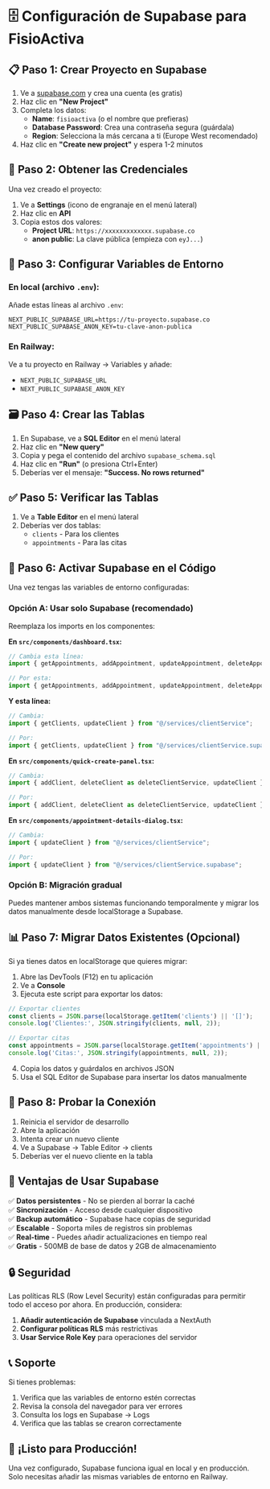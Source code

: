 # 🗄️ Configuración de Supabase para FisioActiva

## 📋 Paso 1: Crear Proyecto en Supabase

1. Ve a [supabase.com](https://supabase.com) y crea una cuenta (es gratis)
2. Haz clic en **"New Project"**
3. Completa los datos:
   - **Name**: `fisioactiva` (o el nombre que prefieras)
   - **Database Password**: Crea una contraseña segura (guárdala)
   - **Region**: Selecciona la más cercana a ti (Europe West recomendado)
4. Haz clic en **"Create new project"** y espera 1-2 minutos

## 🔑 Paso 2: Obtener las Credenciales

Una vez creado el proyecto:

1. Ve a **Settings** (icono de engranaje en el menú lateral)
2. Haz clic en **API**
3. Copia estos dos valores:
   - **Project URL**: `https://xxxxxxxxxxxxx.supabase.co`
   - **anon public**: La clave pública (empieza con `eyJ...`)

## 📝 Paso 3: Configurar Variables de Entorno

### En local (archivo `.env`):

Añade estas líneas al archivo `.env`:

```env
NEXT_PUBLIC_SUPABASE_URL=https://tu-proyecto.supabase.co
NEXT_PUBLIC_SUPABASE_ANON_KEY=tu-clave-anon-publica
```

### En Railway:

Ve a tu proyecto en Railway → Variables y añade:
- `NEXT_PUBLIC_SUPABASE_URL`
- `NEXT_PUBLIC_SUPABASE_ANON_KEY`

## 🗃️ Paso 4: Crear las Tablas

1. En Supabase, ve a **SQL Editor** en el menú lateral
2. Haz clic en **"New query"**
3. Copia y pega el contenido del archivo `supabase_schema.sql`
4. Haz clic en **"Run"** (o presiona Ctrl+Enter)
5. Deberías ver el mensaje: **"Success. No rows returned"**

## ✅ Paso 5: Verificar las Tablas

1. Ve a **Table Editor** en el menú lateral
2. Deberías ver dos tablas:
   - `clients` - Para los clientes
   - `appointments` - Para las citas

## 🔄 Paso 6: Activar Supabase en el Código

Una vez tengas las variables de entorno configuradas:

### Opción A: Usar solo Supabase (recomendado)

Reemplaza los imports en los componentes:

**En `src/components/dashboard.tsx`:**
```typescript
// Cambia esta línea:
import { getAppointments, addAppointment, updateAppointment, deleteAppointment as deleteAppointmentService } from "@/services/appointmentService";

// Por esta:
import { getAppointments, addAppointment, updateAppointment, deleteAppointment as deleteAppointmentService } from "@/services/appointmentService.supabase";
```

**Y esta línea:**
```typescript
// Cambia:
import { getClients, updateClient } from "@/services/clientService";

// Por:
import { getClients, updateClient } from "@/services/clientService.supabase";
```

**En `src/components/quick-create-panel.tsx`:**
```typescript
// Cambia:
import { addClient, deleteClient as deleteClientService, updateClient } from "@/services/clientService";

// Por:
import { addClient, deleteClient as deleteClientService, updateClient } from "@/services/clientService.supabase";
```

**En `src/components/appointment-details-dialog.tsx`:**
```typescript
// Cambia:
import { updateClient } from "@/services/clientService";

// Por:
import { updateClient } from "@/services/clientService.supabase";
```

### Opción B: Migración gradual

Puedes mantener ambos sistemas funcionando temporalmente y migrar los datos manualmente desde localStorage a Supabase.

## 📊 Paso 7: Migrar Datos Existentes (Opcional)

Si ya tienes datos en localStorage que quieres migrar:

1. Abre las DevTools (F12) en tu aplicación
2. Ve a **Console**
3. Ejecuta este script para exportar los datos:

```javascript
// Exportar clientes
const clients = JSON.parse(localStorage.getItem('clients') || '[]');
console.log('Clientes:', JSON.stringify(clients, null, 2));

// Exportar citas
const appointments = JSON.parse(localStorage.getItem('appointments') || '[]');
console.log('Citas:', JSON.stringify(appointments, null, 2));
```

4. Copia los datos y guárdalos en archivos JSON
5. Usa el SQL Editor de Supabase para insertar los datos manualmente

## 🧪 Paso 8: Probar la Conexión

1. Reinicia el servidor de desarrollo
2. Abre la aplicación
3. Intenta crear un nuevo cliente
4. Ve a Supabase → Table Editor → clients
5. Deberías ver el nuevo cliente en la tabla

## 🎯 Ventajas de Usar Supabase

✅ **Datos persistentes** - No se pierden al borrar la caché  
✅ **Sincronización** - Acceso desde cualquier dispositivo  
✅ **Backup automático** - Supabase hace copias de seguridad  
✅ **Escalable** - Soporta miles de registros sin problemas  
✅ **Real-time** - Puedes añadir actualizaciones en tiempo real  
✅ **Gratis** - 500MB de base de datos y 2GB de almacenamiento

## 🔒 Seguridad

Las políticas RLS (Row Level Security) están configuradas para permitir todo el acceso por ahora. En producción, considera:

1. **Añadir autenticación de Supabase** vinculada a NextAuth
2. **Configurar políticas RLS** más restrictivas
3. **Usar Service Role Key** para operaciones del servidor

## 📞 Soporte

Si tienes problemas:

1. Verifica que las variables de entorno estén correctas
2. Revisa la consola del navegador para ver errores
3. Consulta los logs en Supabase → Logs
4. Verifica que las tablas se crearon correctamente

## 🚀 ¡Listo para Producción!

Una vez configurado, Supabase funciona igual en local y en producción. Solo necesitas añadir las mismas variables de entorno en Railway.
